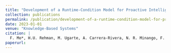 ```yaml
---
title: "Development of a Runtime-Condition Model for Proactive Intelligent Products Using Knowledge Graphs and Embedding"
collection: publications
permalink: /publication/development-of-a-runtime-condition-model-for-proactive-intelligent-products-usin
date: 2023-01-01
venue: "Knowledge-Based Systems"
citation: |
  F. Mo*, H.U. Rehman, M. Ugarte, A. Carrera-Rivera, N. R. Minango, F. M. Monetti, A. Maffei, J. C. Chaplin. "Development of a Runtime-Condition Model for Proactive Intelligent Products Using Knowledge Graphs and Embedding". Knowledge-Based Systems.
paperurl:
---
```

